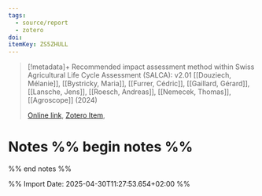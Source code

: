 ```yaml
---
tags:
  - source/report
  - zotero
doi: 
itemKey: ZS5ZHULL
---
```

>[!metadata]+
> Recommended impact  assessment method within Swiss Agricultural Life Cycle  Assessment (SALCA): v2.01
> [[Douziech, Mélanie]], [[Bystricky, Maria]], [[Furrer, Cédric]], [[Gaillard, Gérard]], [[Lansche, Jens]], [[Roesch, Andreas]], [[Nemecek, Thomas]], 
> [[Agroscope]] (2024)
> 
> [Online link](https://ira.agroscope.ch/en-US/publication/56332), [Zotero Item](zotero://select/library/items/ZS5ZHULL), 

# Notes %% begin notes %%

%% end notes %%




%% Import Date: 2025-04-30T11:27:53.654+02:00 %%
